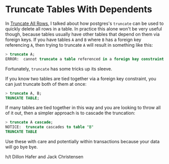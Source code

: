 # Truncate Tables With Dependents

In [Truncate All Rows](../queries/truncate-all-rows.md), I talked about how postgres's `truncate` can be used to quickly delete all rows in a table. In practice this alone won't be very useful though, because tables usually have other tables that depend on them via foreign keys. If you have tables `A` and `B` where `B` has a foreign key referencing `A`, then trying to truncate `A` will result in something like this:

```sql
> truncate A;
ERROR:  cannot truncate a table referenced in a foreign key constraint
```

Fortunately, `truncate` has some tricks up its sleeve.

If you know two tables are tied together via a foreign key constraint, you can just truncate both of them at once:

```sql
> truncate A, B;
TRUNCATE TABLE;
```

If many tables are tied together in this way and you are looking to throw all of it out, then a simpler approach is to cascade the truncation:

```sql
> truncate A cascade;
NOTICE:  truncate cascades to table "B"
TRUNCATE TABLE
```

Use these with care and potentially within transactions because your data will go bye bye.

h/t Dillon Hafer and Jack Christensen
